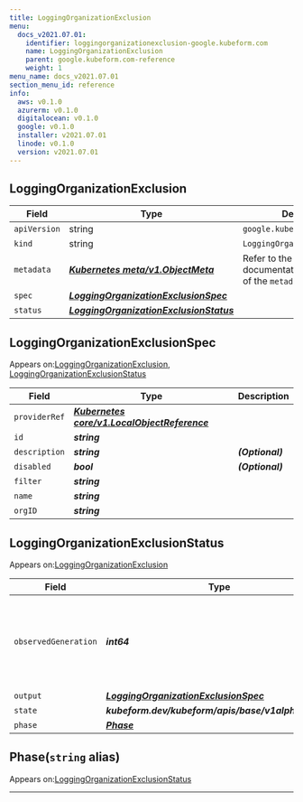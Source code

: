 ```yaml
---
title: LoggingOrganizationExclusion
menu:
  docs_v2021.07.01:
    identifier: loggingorganizationexclusion-google.kubeform.com
    name: LoggingOrganizationExclusion
    parent: google.kubeform.com-reference
    weight: 1
menu_name: docs_v2021.07.01
section_menu_id: reference
info:
  aws: v0.1.0
  azurerm: v0.1.0
  digitalocean: v0.1.0
  google: v0.1.0
  installer: v2021.07.01
  linode: v0.1.0
  version: v2021.07.01
---
```


## LoggingOrganizationExclusion
| Field | Type | Description |
| ------ | ----- | ----------- |
| `apiVersion` | string | `google.kubeform.com/v1alpha1` |
|    `kind` | string | `LoggingOrganizationExclusion` |
| `metadata` | ***[Kubernetes meta/v1.ObjectMeta](https://v1-18.docs.kubernetes.io/docs/reference/generated/kubernetes-api/v1.18/#objectmeta-v1-meta)***|Refer to the Kubernetes API documentation for the fields of the `metadata` field.|
| `spec` | ***[LoggingOrganizationExclusionSpec](#loggingorganizationexclusionspec)***||
| `status` | ***[LoggingOrganizationExclusionStatus](#loggingorganizationexclusionstatus)***||
## LoggingOrganizationExclusionSpec

Appears on:[LoggingOrganizationExclusion](#loggingorganizationexclusion), [LoggingOrganizationExclusionStatus](#loggingorganizationexclusionstatus)

| Field | Type | Description |
| ------ | ----- | ----------- |
| `providerRef` | ***[Kubernetes core/v1.LocalObjectReference](https://v1-18.docs.kubernetes.io/docs/reference/generated/kubernetes-api/v1.18/#localobjectreference-v1-core)***||
| `id` | ***string***||
| `description` | ***string***| ***(Optional)*** |
| `disabled` | ***bool***| ***(Optional)*** |
| `filter` | ***string***||
| `name` | ***string***||
| `orgID` | ***string***||
## LoggingOrganizationExclusionStatus

Appears on:[LoggingOrganizationExclusion](#loggingorganizationexclusion)

| Field | Type | Description |
| ------ | ----- | ----------- |
| `observedGeneration` | ***int64***| ***(Optional)*** Resource generation, which is updated on mutation by the API Server.|
| `output` | ***[LoggingOrganizationExclusionSpec](#loggingorganizationexclusionspec)***| ***(Optional)*** |
| `state` | ***kubeform.dev/kubeform/apis/base/v1alpha1.State***| ***(Optional)*** |
| `phase` | ***[Phase](#phase)***| ***(Optional)*** |
## Phase(`string` alias)

Appears on:[LoggingOrganizationExclusionStatus](#loggingorganizationexclusionstatus)

---

